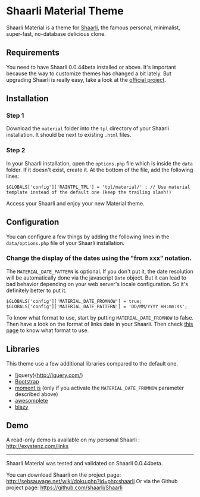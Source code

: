 # Shaarli Material Theme

Shaarli Material is a theme for [Shaarli](https://github.com/shaarli/Shaarli), the famous personal, minimalist, super-fast, no-database delicious clone.

<!--
![Shaarli Blocks Screenshot 1](http://exystenz.com/files/shaarli-blocks/screen1.jpg)

![Shaarli Blocks Screenshot 2](http://exystenz.com/files/shaarli-blocks/screen2.jpg)
-->

## Requirements
You need to have Shaarli 0.0.44beta installed or above. It's important because the way to customize themes has changed a bit lately.
But upgrading Shaarli is really easy, take a look at the [official project](https://github.com/shaarli/Shaarli).

## Installation

### Step 1
Download the `material` folder into the `tpl` directory of your Shaarli installation. It should be next to existing `.html` files.

### Step 2
In your Shaarli installation, open the `options.php` file which is inside the `data` folder. If it doesn't exist, create it.
At the bottom of the file, add the following lines:

    $GLOBALS['config']['RAINTPL_TPL'] = 'tpl/material/' ; // Use material template instead of the default one (keep the trailing slash!)

Access your Shaarli and enjoy your new Material theme.

## Configuration
You can configure a few things by adding the following lines in the `data/options.php` file of your Shaarli installation.

### Change the display of the dates using the "from xxx" notation.
The `MATERIAL_DATE_PATTERN` is optional. If you don't put it, the date resolution will be automatically done via the javascript `Date` object. But it can lead to bad behavior depending on your web server's locale configuration. So it's definitely better to put it.

    $GLOBALS['config']['MATERIAL_DATE_FROMNOW'] = true;
    $GLOBALS['config']['MATERIAL_DATE_PATTERN'] = 'DD/MM/YYYY HH:mm:ss';

To know what format to use, start by putting `MATERIAL_DATE_FROMNOW` to false. Then have a look on the format of links date in your Shaarli. Then check [this page](http://momentjs.com/docs/#/parsing/string-format/) to know what format to use.

## Libraries
This theme use a few additional libraries compared to the default one.

- [jquery}(http://jquery.com/)
- [Bootstrap](http://getbootstrap.com/)
- [moment.js](http://momentjs.com/) (only if you activate the `MATERIAL_DATE_FROMNOW` parameter described above)
- [awesomplete](http://leaverou.github.io/awesomplete/)
- [blazy](http://dinbror.dk/blazy/)

## Demo
A read-only demo is available on my personal Shaarli : http://exystenz.com/links

------------------------------------------------------------------------------

Shaarli Material was tested and validated on Shaarli 0.0.44beta.

You can download Shaarli on the project page: http://sebsauvage.net/wiki/doku.php?id=php:shaarli
Or via the Github project page: https://github.com/shaarli/Shaarli